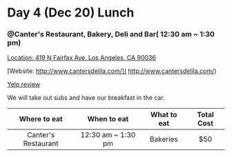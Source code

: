 # Day 4 (Dec 20) Lunch
### @Canter's Restaurant, Bakery, Deli and Bar( 12:30 am ~ 1:30 pm)
[Location: 419 N Fairfax Ave, Los Angeles, CA 90036](https://https://www.google.com/maps/place/Canter's+Restaurant,+Bakery,+Deli+and+Bar/@34.0789,-118.3704767,15z/data=!4m15!1m9!2m8!1sRestaurants!3m6!1sRestaurants!2sLos+Angeles+County+Museum+of+Art,+5905+Wilshire+Blvd,+Los+Angeles,+CA+90036!3s0x80c2b93cca9c7ab1:0x9b191d3aac3e37!4m2!1d-118.3592293!2d34.0639323!3m4!1s0x80c2b9332567369f:0xdd02eb055810bfaa!8m2!3d34.0789!4d-118.361722)

[Website: http://www.cantersdelila.com/]( http://www.cantersdelila.com/)

[Yelp review](https://www.yelp.com/adredir?ad_business_id=cfwIZRwBON93wdQvk_YK_g&campaign_id=vuhhvk3AzpdGSVfneArGEg&click_origin=search_results&placement=above_search&redirect_url=https%3A%2F%2Fwww.yelp.com%2Fbiz%2Fcanters-deli-los-angeles-5&request_id=f861776f31378e73&signature=78b81f91be6e39160ed31f7184379495b7e0384b74420a0bcf045e617dfa88e6&slot=0)

  We will take out subs and have our breakfast in the car.

|Where to eat  |When to eat|What to eat                |Total Cost|
|:------------:|:---------:|:-------------------------:|:--------:|
|Canter's Restaurant|12:30 am ~ 1:30 pm       |Bakeries                   |$50       |
